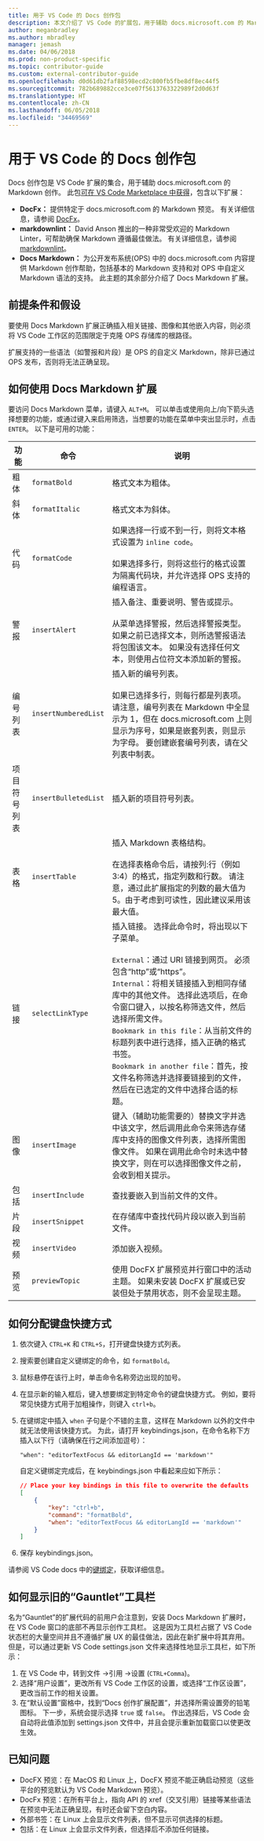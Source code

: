 ```yaml
---
title: 用于 VS Code 的 Docs 创作包
description: 本文介绍了 VS Code 的扩展包，用于辅助 docs.microsoft.com 的 Markdown 创作。
author: meganbradley
ms.author: mbradley
manager: jemash
ms.date: 04/06/2018
ms.prod: non-product-specific
ms.topic: contributor-guide
ms.custom: external-contributor-guide
ms.openlocfilehash: d0d61db2faf88598ecd2c800fb5fbe8df8ec44f5
ms.sourcegitcommit: 782b689882cce3ce07f5613763322989f2d0d63f
ms.translationtype: HT
ms.contentlocale: zh-CN
ms.lasthandoff: 06/05/2018
ms.locfileid: "34469569"
---
```

# <a name="docs-authoring-pack-for-vs-code"></a>用于 VS Code 的 Docs 创作包

Docs 创作包是 VS Code 扩展的集合，用于辅助 docs.microsoft.com 的 Markdown 创作。 此包[可在 VS Code Marketplace 中获得](https://marketplace.visualstudio.com/items?itemName=docsmsft.docs-authoring-pack)，包含以下扩展：

- **DocFx：** 提供特定于 docs.microsoft.com 的 Markdown 预览。 有关详细信息，请参阅 [DocFx](https://marketplace.visualstudio.com/items?itemName=ms-docfx.DocFX)。
- **markdownlint：** David Anson 推出的一种非常受欢迎的 Markdown Linter，可帮助确保 Markdown 遵循最佳做法。 有关详细信息，请参阅 [markdownlint](https://marketplace.visualstudio.com/items?itemName=DavidAnson.vscode-markdownlint)。
- **Docs Markdown：** 为公开发布系统(OPS) 中的 docs.microsoft.com 内容提供 Markdown 创作帮助，包括基本的 Markdown 支持和对 OPS 中自定义 Markdown 语法的支持。 此主题的其余部分介绍了 Docs Markdown 扩展。

## <a name="prerequisites-and-assumptions"></a>前提条件和假设

要使用 Docs Markdown 扩展正确插入相关链接、图像和其他嵌入内容，则必须将 VS Code 工作区的范围限定于克隆 OPS 存储库的根路径。

扩展支持的一些语法（如警报和片段）是 OPS 的自定义 Markdown，除非已通过 OPS 发布，否则将无法正确呈现。

## <a name="how-to-use-the-docs-markdown-extension"></a>如何使用 Docs Markdown 扩展

要访问 Docs Markdown 菜单，请键入 `ALT+M`。 可以单击或使用向上/向下箭头选择想要的功能，或通过键入来启用筛选，当想要的功能在菜单中突出显示时，点击 `ENTER`。 以下是可用的功能：

|功能     |命令             |说明           |
|-------------|--------------------|----------------------|
|粗体         |`formatBold`        |格式文本为粗体。|
|斜体       |`formatItalic`      |格式文本为斜体。|
|代码         |`formatCode`        |如果选择一行或不到一行，则将文本格式设置为 `inline code`。<br><br>如果选择多行，则将这些行的格式设置为隔离代码块，并允许选择 OPS 支持的编程语言。|
|警报        |`insertAlert`       |插入备注、重要说明、警告或提示。<br><br>从菜单选择警报，然后选择警报类型。 如果之前已选择文本，则所选警报语法将包围该文本。 如果没有选择任何文本，则使用占位符文本添加新的警报。|
|编号列表|`insertNumberedList` |插入新的编号列表。<br><br> 如果已选择多行，则每行都是列表项。 请注意，编号列表在 Markdown 中全显示为 1，但在 docs.microsoft.com 上则显示为序号，如果是嵌套列表，则显示为字母。 要创建嵌套编号列表，请在父列表中制表。|
|项目符号列表|`insertBulletedList` |插入新的项目符号列表。|
|表格        |`insertTable`        |插入 Markdown 表格结构。<br><br>在选择表格命令后，请按列:行（例如 3:4）的格式，指定列数和行数。 请注意，通过此扩展指定的列数的最大值为 5。由于考虑到可读性，因此建议采用该最大值。|
|链接         |`selectLinkType`      |插入链接。 选择此命令时，将出现以下子菜单。<br><br>`External`：通过 URI 链接到网页。 必须包含“http”或“https”。<br>`Internal`：将相关链接插入到相同存储库中的其他文件。 选择此选项后，在命令窗口键入，以按名称筛选文件，然后选择所需文件。 <br>`Bookmark in this file`：从当前文件的标题列表中进行选择，插入正确的格式书签。<br>`Bookmark in another file`：首先，按文件名称筛选并选择要链接到的文件，然后在已选定的文件中选择合适的标题。|
|图像        |`insertImage`     |键入（辅助功能需要的）替换文字并选中该文字，然后调用此命令来筛选存储库中支持的图像文件列表，选择所需图像文件。 如果在调用此命令时未选中替换文字，则在可以选择图像文件之前，会收到相关提示。|
|包括      |`insertInclude`   |查找要嵌入到当前文件的文件。|
|片段      |`insertSnippet`   |在存储库中查找代码片段以嵌入到当前文件。|
|视频        |`insertVideo`     |添加嵌入视频。|
|预览      |`previewTopic`    |使用 DocFX 扩展预览并行窗口中的活动主题。  如果未安装 DocFX 扩展或已安装但处于禁用状态，则不会呈现主题。


## <a name="how-to-assign-keyboard-shortcuts"></a>如何分配键盘快捷方式

1. 依次键入 `CTRL+K` 和 `CTRL+S`，打开键盘快捷方式列表。
1. 搜索要创建自定义键绑定的命令，如 `formatBold`。
1. 鼠标悬停在该行上时，单击命令名称旁边出现的加号。
1. 在显示新的输入框后，键入想要绑定到特定命令的键盘快捷方式。 例如，要将常见快捷方式用于加粗操作，则键入 `ctrl+b`。
1. 在键绑定中插入 `when` 子句是个不错的主意，这样在 Markdown 以外的文件中就无法使用该快捷方式。 为此，请打开 keybindings.json，在命令名称下方插入以下行（请确保在行之间添加逗号）：
   
    `"when": "editorTextFocus && editorLangId == 'markdown'"`

    自定义键绑定完成后，在 keybindings.json 中看起来应如下所示：

    ```json
    // Place your key bindings in this file to overwrite the defaults
    [
        {
            "key": "ctrl+b",
            "command": "formatBold",
            "when": "editorTextFocus && editorLangId == 'markdown'"
        }
    ]
    ```

1. 保存 keybindings.json。

请参阅 VS Code docs 中的[键绑定](https://code.visualstudio.com/docs/getstarted/keybindings)，获取详细信息。

## <a name="how-to-show-the-legacy-gauntlet-toolbar"></a>如何显示旧的“Gauntlet”工具栏

名为“Gauntlet”的扩展代码的前用户会注意到，安装 Docs Markdown 扩展时，在 VS Code 窗口的底部不再显示创作工具栏。 这是因为工具栏占据了 VS Code 状态栏的大量空间并且不遵循扩展 UX 的最佳做法，因此在新扩展中将其弃用。 但是，可以通过更新 VS Code settings.json 文件来选择性地显示工具栏，如下所示：

1. 在 VS Code 中，转到文件 ->引用 ->设置 (`CTRL+Comma`)。
1. 选择“用户设置”，更改所有 VS Code 工作区的设置，或选择“工作区设置”，更改当前工作的相关设置。
1. 在“默认设置”窗格中，找到“Docs 创作扩展配置”，并选择所需设置旁的铅笔图标。 下一步，系统会提示选择 `true` 或 `false`。 作出选择后，VS Code 会自动将此值添加到 settings.json 文件中，并且会提示重新加载窗口以使更改生效。

## <a name="known-issues"></a>已知问题

- DocFX 预览：在 MacOS 和 Linux 上，DocFX 预览不能正确启动预览（这些平台的预览默认为 VS Code Markdown 预览）。
- DocFx 预览：在所有平台上，指向 API 的 xref（交叉引用）链接等某些语法在预览中无法正确呈现，有时还会留下空白内容。
- 外部书签：在 Linux 上会显示文件列表，但不显示可供选择的标题。
- 包括：在 Linux 上会显示文件列表，但选择后不添加任何链接。
